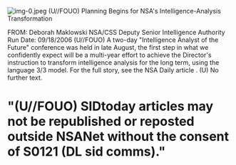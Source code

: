 ![img-0.jpeg](img-0.jpeg)
(U//FOUO) Planning Begins for NSA's Intelligence-Analysis Transformation

FROM: Deborah Maklowski
NSA/CSS Deputy Senior Intelligence Authority
Run Date: 09/18/2006
(U//FOUO) A two-day "Intelligence Analyst of the Future" conference was held in late August, the first step in what we confidently expect will be a multi-year effort to achieve the Director's instruction to transform intelligence analysis for the long term, using the language 3/3 model. For the full story, see the NSA Daily article .
(U) No further text.

# "(U//FOUO) SIDtoday articles may not be republished or reposted outside NSANet without the consent of S0121 (DL sid comms)."
